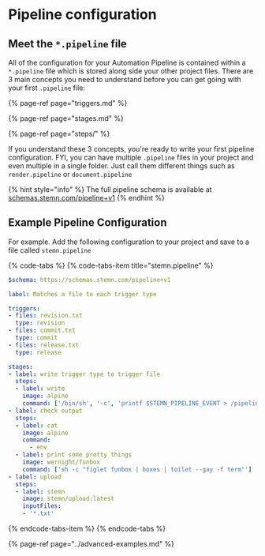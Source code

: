 # Pipeline configuration

## Meet the `*.pipeline` file

All of the configuration for your Automation Pipeline is contained within a `*.pipeline` file which is stored along side your other project files. There are 3 main concepts you need to understand before you can get going with your first `.pipeline` file:

{% page-ref page="triggers.md" %}

{% page-ref page="stages.md" %}

{% page-ref page="steps/" %}

If you understand these 3 concepts, you're ready to write your first pipeline configuration. FYI, you can have multiple `.pipeline` files in your project and even multiple in a single folder. Just call them different things such as `render.pipeline` or `document.pipeline`

{% hint style="info" %}
 The full pipeline schema is available at [schemas.stemn.com/pipeline+v1](https://schemas.stemn.com/pipeline+v1)
{% endhint %}

## Example Pipeline Configuration

For example. Add the following configuration to your project and save to a file called `stemn.pipeline`

{% code-tabs %}
{% code-tabs-item title="stemn.pipeline" %}
```yaml
$schema: https://schemas.stemn.com/pipeline+v1

label: Matches a file to each trigger type

triggers:
- files: revision.txt
  type: revision
- files: commit.txt
  type: commit
- files: release.txt
  type: release

stages:
- label: write trigger type to trigger file
  steps:
  - label: write
    image: alpine
    command: ['/bin/sh', '-c', 'printf $STEMN_PIPELINE_EVENT > /pipeline/$STEMN_PIPELINE_EVENT.txt']
- label: check output
  steps:
  - label: cat
    image: alpine
    command: 
      - env
  - label: print some pretty things
    image: wernight/funbox
    command: ['sh -c "figlet funbox | boxes | toilet --gay -f term"']
- label: upload
  steps:
  - label: stemn
    image: stemn/upload:latest
    inputFiles:
    - '*.txt'
```
{% endcode-tabs-item %}
{% endcode-tabs %}

{% page-ref page="../advanced-examples.md" %}

